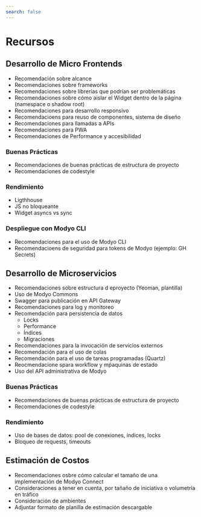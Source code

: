 ```yaml
---
search: false
---
```


# Recursos

## Desarrollo de Micro Frontends
- Recomendación sobre alcance
- Recomendaciones sobre frameworks
- Recomendaciones sobre librerías que podrían ser problemáticas
- Recomendaciones sobre cómo aislar el Widget dentro de la página (namespace o shadow root)
- Recomendaciones para desarrollo responsivo
- Recomendacioens para reuso de componentes, sistema de diseño
- Recomendaciones para llamadas a APIs
- Recomendaciones para PWA
- Recomendaciones de Performance y accesibilidad


### Buenas Prácticas
- Recomendaciones de buenas prácticas de estructura de proyecto
- Recomendaciones de codestyle

### Rendimiento
- Ligthhouse
- JS no bloqueante
- Widget asyncs vs sync


### Despliegue con Modyo CLI
- Recomendaciones para el uso de Modyo CLI
- Recomendacioens de seguridad para tokens de Modyo (ejemplo: GH Secrets)

## Desarrollo de Microservicios
- Recomendaciones sobre estructura d eproyecto (Yeoman, plantilla)
- Uso de Modyo Commons
- Swagger para publicación en API Gateway
- Recomendaciones para log y monitoreo
- Recomendación para persistencia de datos
    - Locks
    - Performance
    - Índices
    - Migraciones
- Recomendaciones para la invocación de servicios externos
- Recomendación para el uso de colas
- Recomendación para el uso de tareas programadas (Quartz)
- Reocmendacione spara workflow y mṕaquinas de estado
- Uso del API administrativa de Modyo

### Buenas Prácticas
- Recomendaciones de buenas prácticas de estructura de proyecto
- Recomendaciones de codestyle


### Rendimiento
- Uso de bases de datos: pool de conexiones, índices, locks
- Bloqueo de requests, timeouts


## Estimación de Costos
- Recomendaciones osbre cómo calcular el tamaño de una implementación de Modyo Connect
- Consideraciones a tener en cuenta, por tañaño de iniciativa o volumetría en tráfico
- Consideración de ambientes
- Adjuntar formato de planilla de estimación descargable
